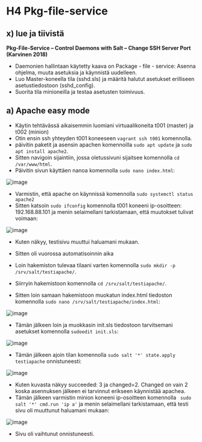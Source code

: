 # H4 Pkg-file-service
## x) lue ja tiivistä
**Pkg-File-Service – Control Daemons with Salt – Change SSH Server Port (Karvinen 2018)**
* Daemonien hallintaan käytetty kaava on Package - file - service: Asenna ohjelma, muuta asetuksia ja käynnistä uudelleen.
* Luo Master-koneella tila (sshd.sls) ja määritä halutut asetukset erilliseen asetustiedostoon (sshd_config).
* Suorita tila minioneilla ja testaa asetusten toimivuus.

## a) Apache easy mode
* Käytin tehtävässä aikaisemmin luomiani virtuaalikoneita t001 (master) ja t002 (minion)
* Otin ensin ssh yhteyden t001 koneeseen `vagrant ssh t001` komennolla.
* päivitin paketit ja asensin apachen komennoilla `sudo apt update` ja `sudo apt install apache2`.
* Sitten navigoin sijaintiin, jossa oletussivuni sijaitsee komennolla `cd /var/www/html`.
* Päivitin sivun käyttäen nanoa komennolla `sudo nano index.html`:

![image](https://github.com/user-attachments/assets/6fae3ff5-b738-4148-b770-4d76fe1efbfc)

* Varmistin, että apache on käynnissä komennolla `sudo systemctl status apache2`
* Sitten katsoin `sudo ifconfig` komennolla t001 koneeni ip-osoitteen: 192.168.88.101 ja menin selaimellani tarkistamaan, että muutokset tulivat voimaan: 

![image](https://github.com/user-attachments/assets/cab23b8c-a8a2-429d-8a9d-249cc2400aaf)
* Kuten näkyy, testisivu muuttui haluamani mukaan.

* Sitten oli vuorossa automatisoinnin aika
* Loin hakemiston tulevaa tilaani varten komennolla `sudo mkdir -p /srv/salt/testiapache/`.
* Siirryin hakemistoon komennolla `cd /srv/salt/testiapache/`.
* Sitten loin samaan hakemistoon muokatun index.html tiedoston komennolla `sudo nano /srv/salt/testiapache/index.html`:

![image](https://github.com/user-attachments/assets/4e66b034-1808-4ee5-a046-6c84604ca99a)
* Tämän jälkeen loin ja muokkasin init.sls tiedostoon tarvitsemani asetukset komennolla `sudoedit init.sls`:

![image](https://github.com/user-attachments/assets/a408f23c-2c3b-4e81-8414-bae1585f8af3)

* Tämän jälkeen ajoin tilan komennolla `sudo salt '*' state.apply testiapache` onnistuneesti:

![image](https://github.com/user-attachments/assets/74129525-fc7b-402f-93fb-d6a53d9866fd)
* Kuten kuvasta näkyy succeeded: 3 ja changed=2. Changed on vain 2 koska asennuksen jälkeen ei tarvinnut erikseen käynnistää apachea.
* Tämän jälkeen varmistin minion koneeni ip-osoitteen komennolla ` sudo salt '*' cmd.run 'ip a'` ja menin selaimellani tarkistamaan, että testi sivu oli muuttunut haluamani mukaan: 

![image](https://github.com/user-attachments/assets/012313f9-fde5-4af1-97a0-d11d446ee234)
* Sivu oli vaihtunut onnistuneesti.
